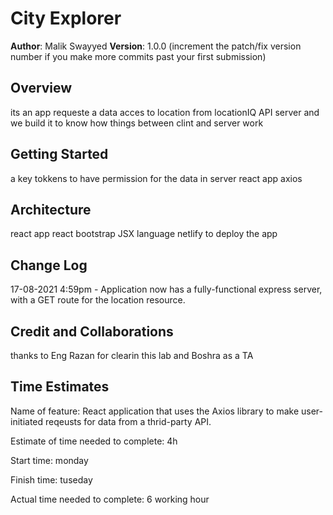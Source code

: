 # City Explorer

**Author**: Malik Swayyed
**Version**: 1.0.0 (increment the patch/fix version number if you make more commits past your first submission)

## Overview

its an app requeste a data acces to location from locationIQ API server
and we build it to know how things between clint and server work
<!-- Provide a high level overview of what this application is and why you are building it, beyond the fact that it's an assignment for this class. (i.e. What's your problem domain?) -->

## Getting Started
<!-- What are the steps that a user must take in order to build this app on their own machine and get it running? --> 
a key tokkens to have permission for the data in server
react app
axios



## Architecture
<!-- Provide a detailed description of the application design. What technologies (languages, libraries, etc) you're using, and any other relevant design information. -->
react app
react bootstrap
JSX language
netlify to deploy the app


## Change Log

<!-- Use this area to document the iterative changes made to your application as each feature is successfully implemented. Use time stamps. Here's an example:

01-01-2001 4:59pm - Application now has a fully-functional express server, with a GET route for the location resource. -->
17-08-2021 4:59pm - Application now has a fully-functional express server, with a GET route for the location resource.

## Credit and Collaborations
<!-- Give credit (and a link) to other people or resources that helped you build this application. -->
thanks to Eng Razan for clearin this lab
and Boshra as a TA


## Time Estimates


Name of feature: React application that uses the Axios library to make user-initiated reqeusts for data from a thrid-party API.

Estimate of time needed to complete: 4h

Start time: monday

Finish time: tuseday

Actual time needed to complete: 6 working hour